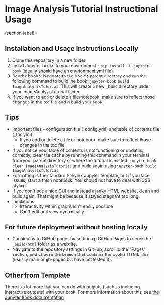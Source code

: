 # Image Analysis Tutorial Instructional Usage


(section-label)=
## Installation and Usage Instructions Locally
1. Clone this repository in a new folder 
2. Install Jupyter books to your environment - ```pip install -U jupyter-book``` (ideally should have an envrionment.yml file)
3. Render books: Navigate to the book's parent directory and run the following command to build the book: ```jupyter-book build ImageAnalysisTutorial```. This will create a new _build directory under your ImageAnalysisTutorial folder.
4. If you want to add or delete a file/notebook, make sure to reflect those changes in the toc file and rebuild your book


## Tips
- Important files - configuration file (_config.yml) and table of contents file (_toc.yml)
    - If you add or delete a file or notebook, make sure to reflect those changes in the toc file
- If you notice your table of contents is not functioning or updating correctly, clear the cache by running this command in your terminal from your parent directory of where the tutorial is hosted: ```jupyter-book clean ImageAnalysisTutorial``` and build again using ```jupyter-book build ImageAnalysisTutorial```
- Formatting is the standard Sphyinx Jupyter template, but if you face issues, start a fresh notebook. You should not have to deal with CSS styling.
- If you don't see a nice GUI and instead a janky HTML website, clean and build again. That might be because it stayed stagnant too long.
- Limitations
    - Interactivity within graphs isn't easily possible
    - Can't edit and view dynamically
  


## For future deployment without hosting locally
- Can deploy to GitHub pages by setting up GitHub Pages to serve the ```_build/html``` folder as a website.
- Navigate to the repository settings in GitHub, scroll to the "Pages" section, and choose the branch that contains the book’s HTML files (usually main or gh-pages but have not tested it). 


## Other from Template
There is a lot more that you can do with outputs (such as including interactive outputs)
with your book. For more information about this, see [the Jupyter Book documentation](https://jupyterbook.org)


